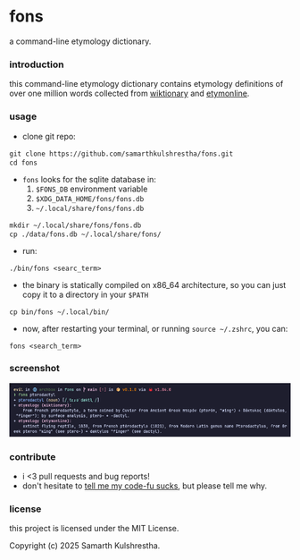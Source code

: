 # fons

a command-line etymology dictionary.

### introduction

this command-line etymology dictionary contains etymology definitions of over
one million words collected from [wiktionary](https://www.wiktionary.org/) and
[etymonline](https://www.etymonline.com/).

### usage

+ clone git repo:

```console
git clone https://github.com/samarthkulshrestha/fons.git
cd fons
```

+ `fons` looks for the sqlite database in:
    1. `$FONS_DB` environment variable
    2. `$XDG_DATA_HOME/fons/fons.db`
    3. `~/.local/share/fons/fons.db`

```console
mkdir ~/.local/share/fons/fons.db
cp ./data/fons.db ~/.local/share/fons/
```

+ run:

```console
./bin/fons <searc_term>
```

+ the binary is statically compiled on x86_64 architecture, so you can just copy
  it to a directory in your `$PATH`

```console
cp bin/fons ~/.local/bin/
```

+ now, after restarting your terminal, or running `source ~/.zshrc`, you can:

```console
fons <search_term>
```

### screenshot

![screenshot](screenshot.png)

### contribute

+ i <3 pull requests and bug reports!
+ don't hesitate to [tell me my code-fu sucks](https://github.com/samarthkulshrestha/fons/issues/new), but please tell me why.

### license

this project is licensed under the MIT License.

Copyright (c) 2025 Samarth Kulshrestha.

